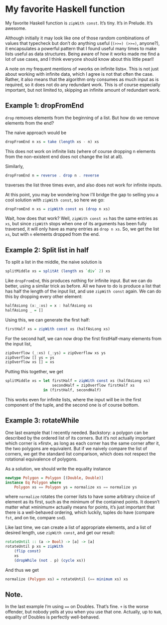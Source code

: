 # My favorite Haskell function

My favorite Haskell function is `zipWith const`. It’s tiny. It’s in Prelude.
It’s awesome.

Although initially it may look like one of those random combinations of values
that typecheck but don’t do anything useful (`(>>=) (>>=)`, anyone?), it
encapsulates a powerful pattern that I found useful many times to make lists
useful as data structures. Being aware of how it works made me find a lot of use
cases, and I think everyone should know about this little pearl!

A note on my frequent mentions of »works on infinite lists«. This is not just
about working with infinite data, which I agree is not that often the case.
Rather, it also means that the algorithm only consumes as much input as is
required, so it does not do any redundant work. This is of course especially
important, but not limited to, skipping an infinite amount of redundant work.

## Example 1: dropFromEnd

`drop` removes elements from the beginning of a list. But how do we remove
elements from the end?

The naive approach would be

```haskell
dropFromEnd n xs = take (length xs - n) xs
```

This does not work on infinite lists (where of course dropping n elements from
the non-existent end does not change the list at all).

Similarly,

```haskell
dropFromEnd n = reverse . drop n . reverse
```

traverses the list three times even, and also does not work for infinite inputs.

At this point, you may be wondering how I’ll bridge the gap to selling you a
cool solution with `zipWith const`, so here we go:

```haskell
dropFromEnd n xs = zipWith const xs (drop n xs)
```

Wait, how does that work? Well, `zipWith const xs` has the same entries as `xs`,
but since `zipWith` stops when one of its arguments has been fully traversed, it
will only have as many entries as `drop n xs`. So, we get the list `xs`, but
with `n` elements dropped from the end.

## Example 2: Split list in half

To split a list in the middle, the naive solution is

```haskell
splitMiddle xs = splitAt (length xs `div` 2) xs
```

Like `dropFromEnd`, this produces nothing for infinite input. But we can do
better, using a similar trick as before. All we have to do is produce a list
that has half the length of the input list, and use `zipWith const` again. We
can do this by dropping every other element:

```haskell
halfAsLong (x:_:xs) = x : halfAsLong xs
halfAsLong _ = []
```

Using this, we can generate the first half:

```haskell
firstHalf xs = zipWith const xs (halfAsLong xs)
```

For the second half, we can now drop the first firstHalf-many elements from the
input list,

```haskell
zipOverflow (_:xs) (_:ys) = zipOverflow xs ys
zipOverflow [] ys = ys
zipOverflow xs [] = xs
```

Putting this together, we get

```haskell
splitMiddle xs = let firstHalf = zipWith const xs (halfAsLong xs)
                     secondHalf = zipOverflow firstHalf xs
                 in (firstHalf, secondHalf)
```

This works even for infinite lists, where the input will be in the first
component of the tuple, and the second one is of course bottom.

## Example 3: rotateWhile

One last example that I recently needed. Backstory: a polygon can be described
by the ordered list of its corners. But it’s not actually important which corner
is »first«, as long as each corner has the same corner after it, the two
polygons are equivalent. But if we naively compare the list of corners, we get
the standard list comparison, which does not respect the rotational equivalence
of polygons.

As a solution, we should write the equality instance

```haskell
newtype Polygon = Polygon [(Double, Double)]
instance Eq Polygon where
    Polygon xs == Polygon ys = normalize xs == normalize ys
```

where `normalize` rotates the corner lists to have some arbitrary choice of
element as its first, such as the minimum of the contained points. It doesn’t
matter what »minimum« actually means for points, it’s just important that there
is a well-behaved ordering, which luckily, tuples do have (compare `fst`, and on
tie, compare `snd`).

Like last time, we can create a list of appropriate elements, and a list of
desired length, use `zipWith const`, and get our result:

```haskell
rotateUntil :: (a -> Bool) -> [a] -> [a]
rotateUntil p xs = zipWith
    (flip const)
    xs
    (dropWhile (not . p) (cycle xs))
```

And thus we get

```haskell
normalize (Polygon xs) = rotateUntil (== minimum xs) xs
```

## Note.

In the last example I’m using `==` on Doubles. That’s fine. `+` is the worse
offender, but nobody yells at you when you use that one. Actually, up to `NaN`,
equality of Doubles is perfectly well-behaved.
